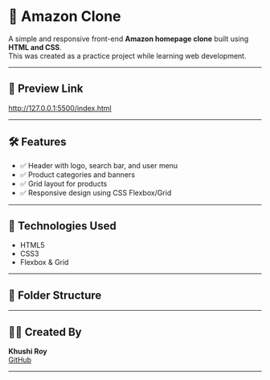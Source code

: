 # 🛒 Amazon Clone

A simple and responsive front-end **Amazon homepage clone** built using **HTML and CSS**.  
This was created as a practice project while learning web development.

---

## 📸 Preview Link

http://127.0.0.1:5500/index.html<!-- Replace with actual preview image if needed -->

---

## 🛠️ Features

- ✅ Header with logo, search bar, and user menu
- ✅ Product categories and banners
- ✅ Grid layout for products
- ✅ Responsive design using CSS Flexbox/Grid

---

## 🚀 Technologies Used

- HTML5  
- CSS3  
- Flexbox & Grid

---

## 📁 Folder Structure

---

## 🙋‍♀️ Created By

**Khushi Roy**  
[GitHub](https://github.com/Khushi-Roy-123)

---



